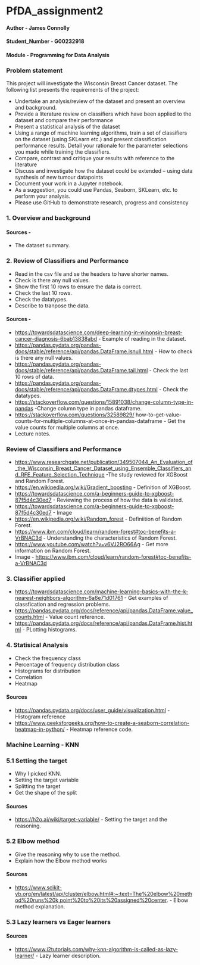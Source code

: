 # PfDA_assignment2

#### Author - James Connolly
#### Student_Number - G00232918
#### Module - Programming for Data Analysis

### Problem statement

This project will investigate the Wisconsin Breast Cancer dataset. The following list presents the requirements of the project:
- Undertake an analysis/review of the dataset and present an overview and background.
- Provide a literature review on classifiers which have been applied to the dataset and compare their performance
- Present a statistical analysis of the dataset
- Using a range of machine learning algorithms, train a set of classifiers on the dataset (using SKLearn etc.) and present classification performance results. Detail your rationale for the parameter selections you made while training the classifiers.
- Compare, contrast and critique your results with reference to the literature
- Discuss and investigate how the dataset could be extended – using data synthesis of new tumour datapoints
- Document your work in a Jupyter notebook. 
- As a suggestion, you could use Pandas, Seaborn, SKLearn, etc. to perform your analysis. 
- Please use GitHub to demonstrate research, progress and consistency

### 1. Overview and background

#### Sources -
- The dataset summary.

### 2. Review of Classifiers and Performance
- Read in the csv file and se the headers to have shorter names.
- Check is there any null values.
- Show the first 10 rows to ensure the data is correct.
- Check the last 10 rows.
- Check the datatypes.
- Describe to tranpose the data.

#### Sources -
- https://towardsdatascience.com/deep-learning-in-winonsin-breast-cancer-diagnosis-6bab13838abd - Example of reading in the dataset.
- https://pandas.pydata.org/pandas-docs/stable/reference/api/pandas.DataFrame.isnull.html - How to check is there any null values.
- https://pandas.pydata.org/pandas-docs/stable/reference/api/pandas.DataFrame.tail.html - Check the last 10 rows of data.
- https://pandas.pydata.org/pandas-docs/stable/reference/api/pandas.DataFrame.dtypes.html - Check the datatypes.
- https://stackoverflow.com/questions/15891038/change-column-type-in-pandas -Change column type in pandas dataframe.
- https://stackoverflow.com/questions/32589829/
how-to-get-value-counts-for-multiple-columns-at-once-in-pandas-dataframe - Get the value counts for multiple columns at once.
- Lecture notes.

### Review of Classifiers and Performance
- https://www.researchgate.net/publication/349507044_An_Evaluation_of_the_Wisconsin_Breast_Cancer_Dataset_using_Ensemble_Classifiers_and_RFE_Feature_Selection_Technique -The study reviewed for XGBoost and Random Forest.
- https://en.wikipedia.org/wiki/Gradient_boosting - Definition of XGBoost.
- https://towardsdatascience.com/a-beginners-guide-to-xgboost-87f5d4c30ed7 - Reviewing the process of how the data is validated.
- https://towardsdatascience.com/a-beginners-guide-to-xgboost-87f5d4c30ed7 - Image
- https://en.wikipedia.org/wiki/Random_forest - Definiition of Random Forest.
- https://www.ibm.com/cloud/learn/random-forest#toc-benefits-a-VrBNAC3d - Understanding the characteristics of Random Forest.
- https://www.youtube.com/watch?v=v6VJ2RO66Ag - Get more information on Random Forest. 
- Image - https://www.ibm.com/cloud/learn/random-forest#toc-benefits-a-VrBNAC3d

### 3. Classifier applied
- https://towardsdatascience.com/machine-learning-basics-with-the-k-nearest-neighbors-algorithm-6a6e71d01761 - Get examples of classfication and regression problems. 
- https://pandas.pydata.org/docs/reference/api/pandas.DataFrame.value_counts.html - Value count reference.
- https://pandas.pydata.org/docs/reference/api/pandas.DataFrame.hist.html - PLotting histograms.

### 4. Statisical Analysis
- Check the frequency class
- Percentage of frequency distribution class
- Histograms for distribution
- Correlation
- Heatmap

#### Sources
- https://pandas.pydata.org/docs/user_guide/visualization.html - Histogram reference
- https://www.geeksforgeeks.org/how-to-create-a-seaborn-correlation-heatmap-in-python/ - Heatmap reference code.

### Machine Learning - KNN

### 5.1 Setting the target 
- Why I picked KNN.
- Setting the target variable
- Splitting the target
- Get the shape of the split

#### Sources
- https://h2o.ai/wiki/target-variable/ - Setting the target and the reasoning. 

### 5.2 Elbow method
- Give the reasoning why to use the method.
- Explain how the Elbow method works

#### Sources
- https://www.scikit-yb.org/en/latest/api/cluster/elbow.html#:~:text=The%20elbow%20method%20runs%20k,point%20to%20its%20assigned%20center. - Elbow method explanation. 

### 5.3 Lazy learners vs Eager learners

#### Sources 
- https://www.i2tutorials.com/why-knn-algorithm-is-called-as-lazy-learner/ - Lazy learner description. 






